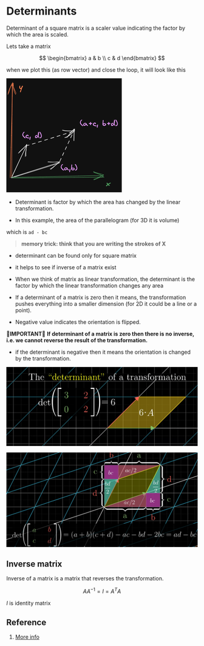 # Determinants

Determinant of a square matrix is a scaler value indicating the factor by which the area is scaled.

Lets take a matrix

$$
\begin{bmatrix}
a & b \\
c & d
\end{bmatrix}
$$

when we plot this (as row vector) and close the loop, it will look like this

![image matrix plotter as vector](./img/006_determinant.excalidraw.png)

* Determinant is factor by which the area has changed by the linear transformation.

* In this example, the area of the parallelogram (for 3D it is volume)

which is `ad - bc`

> **memory trick: think that you are writing the strokes of X**

* determinant can be found only for square matrix
* it helps to see if inverse of a matrix exist

* When we think of matrix as linear transformation, the determinant is the factor by which the linear transformation changes any area

* If a determinant of a matrix is zero then it means, the transformation pushes everything into a smaller dimension (for 2D it could be a line or a point).

* Negative value indicates the orientation is flipped.

🔴**IMPORTANT**🔴 **If determinant of a matrix is zero then there is no inverse, i.e. we cannot reverse the result of the transformation.**

* if the determinant is negative then it means the orientation is changed by the transformation.

![image](img/006.Determinants-0902155044.png)

![image](img/006.Determinants-0902164220.png)

## Inverse matrix

Inverse of a matrix is a matrix that reverses the transformation.

$$
    AA^{-1} = I = A^TA
$$

$I$ is identity matrix


## Reference

1. [More info](https://www.mathsisfun.com/algebra/matrix-determinant.html)
